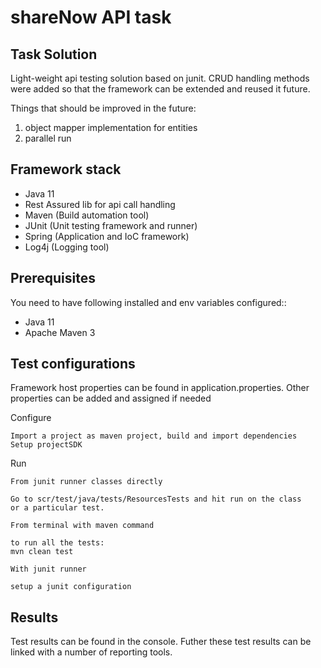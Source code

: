 # shareNow API task

## Task Solution
Light-weight api testing solution based on junit. CRUD handling methods were added so that
the framework can be extended and reused it future.

Things that should be improved in the future:
1. object mapper implementation for entities
2. parallel run

## Framework stack

* Java 11
* Rest Assured lib for api call handling
* Maven (Build automation tool)
* JUnit (Unit testing framework and runner)
* Spring (Application and IoC framework)
* Log4j (Logging tool)

## Prerequisites

You need to have following installed and env variables configured::

* Java 11
* Apache Maven 3

## Test configurations

Framework host properties can be found in application.properties. Other properties can be added and assigned if needed

Configure

```
Import a project as maven project, build and import dependencies
Setup projectSDK
```
Run

```
From junit runner classes directly

Go to scr/test/java/tests/ResourcesTests and hit run on the class
or a particular test.
```

```
From terminal with maven command

to run all the tests:
mvn clean test
```

```
With junit runner

setup a junit configuration
```


## Results

Test results can be found in the console. Futher these test results can be linked with a number of reporting tools.
